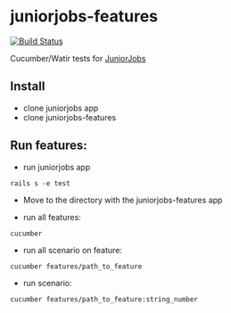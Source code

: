 # juniorjobs-features
[![Build Status](https://travis-ci.org/howtohireme/juniorjobs-features.svg?branch=master)](https://travis-ci.org/howtohireme/juniorjobs-features)


Cucumber/Watir tests for [JuniorJobs](https://github.com/howtohireme/juniorjobs.ru)
## Install
- clone juniorjobs app
- clone juniorjobs-features

## Run features:
- run juniorjobs app
```shell
rails s -e test
```
- Move to the directory with the juniorjobs-features app

- run all features:
```shell
cucumber
```
- run all scenario on feature:
```shell
cucumber features/path_to_feature
```
- run scenario:
```shell
cucumber features/path_to_feature:string_number
```
